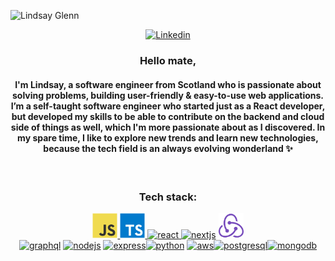 ![Lindsay Glenn](https://user-images.githubusercontent.com/88434441/197272006-4d556675-7c49-4b01-a1be-5e4a0117cf65.png)

<p align="center">
  <a href="https://www.linkedin.com/in/lindsaycode/">
    <img src="https://img.shields.io/badge/lindsay_glenn-%230077B5.svg?style=for-the-badge&logo=linkedin&logoColor=white" alt="Linkedin" />
 </a>

<h3 align="center">Hello mate,</h3>

<h4 align="center">I'm Lindsay, a software engineer from Scotland who is passionate about solving problems, building user-friendly & easy-to-use web applications. I’m a self-taught software engineer who started just as a React developer, but developed my skills to be able to contribute on the backend and cloud side of things as well, which I'm more passionate about as I discovered. In my spare time, I like to explore new trends and learn new technologies, because the tech field is an always evolving wonderland ✨</h4>
<br>

<h3 align="center">Tech stack:</h3>
<p align="center"> 
<a href="https://developer.mozilla.org/en-US/docs/Web/JavaScript" target="_blank" rel="noreferrer"><img src="https://raw.githubusercontent.com/devicons/devicon/master/icons/javascript/javascript-original.svg" alt="javascript" width="40" height="40"/> </a><a href="https://www.typescriptlang.org/" target="_blank" rel="noreferrer"> <img src="https://raw.githubusercontent.com/devicons/devicon/master/icons/typescript/typescript-original.svg" alt="typescript" width="40" height="40"/> </a><a href="https://reactjs.org/" target="_blank" rel="noreferrer"> <img src="https://user-images.githubusercontent.com/88434441/173157912-009ec213-688b-49a5-a3d3-89d8d68fb466.png" alt="react" width="44" height="40"/> </a> <a href="https://nextjs.org" target="_blank" rel="noreferrer"><img src="https://user-images.githubusercontent.com/88434441/186242922-e5102c01-5ea1-45c3-a33c-2f4e521bf870.png" alt="nextjs" width="45" height="43"/></a> <a href="https://redux.js.org" target="_blank" rel="noreferrer"> <img src="https://raw.githubusercontent.com/devicons/devicon/master/icons/redux/redux-original.svg" alt="redux" width="40" height="40"/></a> </br> <a href="https://graphql.org" target="_blank" rel="noreferrer"><img src="https://user-images.githubusercontent.com/88434441/186241589-c5e0d054-5ab3-43e1-8257-da8d9b6beef4.png" alt="graphql" width="44" height="44"/></a> <a href="https://nodejs.org/en/" target="_blank" rel="noreferrer"><img src="https://user-images.githubusercontent.com/88434441/173157764-0553ac8d-7504-4940-942b-f96ce9f68eb5.png" alt="nodejs" width="40" height="43"/></a> <a href="https://expressjs.com" target="_blank" rel="noreferrer"><img src="https://user-images.githubusercontent.com/88434441/187318500-261af76e-75b5-4746-815c-ef4c401ff684.png" alt="express" width="45" height="43"/></a><a href="https://www.python.org" target="_blank" rel="noreferrer"><img src="https://user-images.githubusercontent.com/88434441/173158078-ba1dc61c-1ac8-40d2-ba32-49e4e5892e0a.png" alt="python" width="40" height="45"/></a> <a href="https://aws.amazon.com" target="_blank" rel="noreferrer"><img src="https://user-images.githubusercontent.com/88434441/173158376-281ecfd6-c19a-43fd-898c-8415d0946feb.png" alt="aws" width="63" height="42"/></a><a href="https://www.postgresql.org" target="_blank" rel="noreferrer"><img src="https://user-images.githubusercontent.com/88434441/173887342-a537b9ca-6ea6-4238-88dc-3c9ee9886b85.png" alt="postgresql" width="56" height="52"/></a><a href="https://www.mongodb.com" target="_blank" rel="noreferrer"><img src="https://user-images.githubusercontent.com/88434441/186244308-7854bcc4-7657-4228-a76e-f95d58925168.png" alt="mongodb" width="56" height="52"/></a></p>



